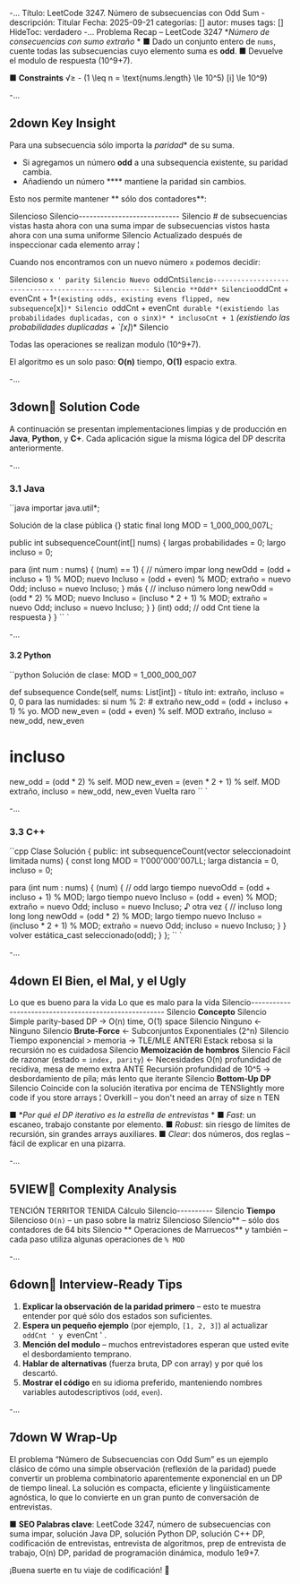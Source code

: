 -...
Título: LeetCode 3247. Número de subsecuencias con Odd Sum -
descripción: Titular
Fecha: 2025-09-21
categorías: []
autor: muses
tags: []
HideToc: verdadero
-...
Problema Recap – LeetCode 3247
**Número de consecuencias con sumo extraño* *
■ Dado un conjunto entero de `nums`, cuente todas las subsecuencias cuyo elemento suma es **odd**.
■ Devuelve el modulo de respuesta \(10^9+7\).

■ **Constraints**
√≥ - \(1 \leq n = \text{nums.length} \le 10^5\)
[i] \le 10^9\)

-...

## 2down Key Insight

Para una subsecuencia sólo importa la *paridad** de su suma.

* Si agregamos un número **odd** a una subsequencia existente, su paridad cambia.
* Añadiendo un número **** mantiene la paridad sin cambios.

Esto nos permite mantener ** sólo dos contadores**:

Silencioso
Silencio----------------------------
Silencio # de subsecuencias vistas hasta ahora con una suma impar de subsecuencias vistos hasta ahora con una suma uniforme Silencio Actualizado después de inspeccionar cada elemento array ¦

Cuando nos encontramos con un nuevo número `x` podemos decidir:

Silencioso `x ' parity Silencio Nuevo `oddCnt`
Silencio------------------------------------------------------
Silencio **Odd** Silencio `oddCnt + evenCnt + 1` *(existing odds, existing evens flipped, new subsequence `[x]`)* Silencio `oddCnt + evenCnt`  durable
*(existiendo las probabilidades duplicadas, con o sin `x`)* * inclusoCnt + 1` *(existiendo las probabilidades duplicadas + `[x]*)* Silencio

Todas las operaciones se realizan modulo \(10^9+7\).

El algoritmo es un solo paso: **O(n)** tiempo, **O(1)** espacio extra.

-...

## 3down⃣ Solution Code

A continuación se presentan implementaciones limpias y de producción en **Java**, **Python**, y **C+**.
Cada aplicación sigue la misma lógica del DP descrita anteriormente.

-...

### 3.1 Java

``java
importar java.util*;

Solución de la clase pública {}
static final long MOD = 1_000_000_007L;

public int subsequenceCount(int[] nums) {
largas probabilidades = 0;
largo incluso = 0;

para (int num : nums) {
(num) == 1) { // número impar
long newOdd = (odd + incluso + 1) % MOD;
nuevo Incluso = (odd + even) % MOD;
extraño = nuevo Odd;
incluso = nuevo Incluso;
} más { // incluso número
long newOdd = (odd * 2) % MOD;
nuevo Incluso = (incluso * 2 + 1) % MOD;
extraño = nuevo Odd;
incluso = nuevo Incluso;
}
}
(int) odd; // odd Cnt tiene la respuesta
}
}
`` `

-...

#### 3.2 Python

``python
Solución de clase:
MOD = 1_000_000_007

def subsequence Conde(self, nums: List[int]) - título int:
extraño, incluso = 0, 0
para las numidades:
si num % 2: # extraño
new_odd = (odd + incluso + 1) % yo. MOD
new_even = (odd + even) % self. MOD
extraño, incluso = new_odd, new_even
# incluso #
new_odd = (odd * 2) % self. MOD
new_even = (even * 2 + 1) % self. MOD
extraño, incluso = new_odd, new_even
Vuelta raro
`` `

-...

### 3.3 C++

``cpp
Clase Solución {
public:
int subsequenceCount(vector seleccionadoint limitada nums) {
const long MOD = 1'000'000'007LL;
larga distancia = 0, incluso = 0;

para (int num : nums) {
(num) { // odd
largo tiempo nuevoOdd = (odd + incluso + 1) % MOD;
largo tiempo nuevo Incluso = (odd + even) % MOD;
extraño = nuevo Odd;
incluso = nuevo Incluso;
♪ otra vez { // incluso
long long long newOdd = (odd * 2) % MOD;
largo tiempo nuevo Incluso = (incluso * 2 + 1) % MOD;
extraño = nuevo Odd;
incluso = nuevo Incluso;
}
}
volver estática_cast seleccionado(odd);
}
};
`` `

-...

## 4down El Bien, el Mal, y el Ugly

Lo que es bueno para la vida Lo que es malo para la vida
Silencio------------------------------------------------------
Silencio **Concepto** Silencio Simple parity-based DP → O(n) time, O(1) space Silencio Ninguno ← Ninguno
Silencio **Brute‐Force** ← Subconjuntos Exponentiales (2^n) Silencio Tiempo exponencial > memoria → TLE/MLE ANTERI Estack rebosa si la recursión no es cuidadosa
Silencio **Memoización de hombros** Silencio Fácil de razonar (estado = `index, parity`) ← Necesidades O(n) profundidad de recidiva, mesa de memo extra ANTE Recursión profundidad de 10^5 → desbordamiento de pila; más lento que iterante
Silencio **Bottom‐Up DP** Silencio Coincide con la solución iterativa por encima de TENSlightly more code if you store arrays ¦ Overkill – you don't need an array of size n TEN

■ **Por qué el DP iterativo es la estrella de entrevistas* *
■ *Fast*: un escaneo, trabajo constante por elemento.
■ *Robust*: sin riesgo de límites de recursión, sin grandes arrays auxiliares.
■ *Clear*: dos números, dos reglas – fácil de explicar en una pizarra.

-...

## 5VIEW⃣ Complexity Analysis

TENCIÓN TERRITOR TENIDA Cálculo
Silencio----------
Silencio **Tiempo** Silencioso `O(n)` – un paso sobre la matriz Silencioso
Silencio** – sólo dos contadores de 64 bits
Silencio ** Operaciones de Marruecos** y también – cada paso utiliza algunas operaciones de `% MOD`

-...

## 6down⃣ Interview‐Ready Tips

1. **Explicar la observación de la paridad primero** – esto te muestra entender por qué sólo dos estados son suficientes.
2. **Espera un pequeño ejemplo** (por ejemplo, `[1, 2, 3]`) al actualizar `oddCnt ' y `evenCnt ' .
3. **Mención del modulo** – muchos entrevistadores esperan que usted evite el desbordamiento temprano.
4. **Hablar de alternativas** (fuerza bruta, DP con array) y por qué los descartó.
5. **Mostrar el código** en su idioma preferido, manteniendo nombres variables autodescriptivos (`odd`, `even`).

-...

## 7down W Wrap‐Up

El problema “Número de Subsecuencias con Odd Sum” es un ejemplo clásico de cómo una simple observación (reflexión de la paridad) puede convertir un problema combinatorio aparentemente exponencial en un DP de tiempo lineal.
La solución es compacta, eficiente y lingüísticamente agnóstica, lo que lo convierte en un gran punto de conversación de entrevistas.

■ **SEO Palabras clave**: LeetCode 3247, número de subsecuencias con suma impar, solución Java DP, solución Python DP, solución C++ DP, codificación de entrevistas, entrevista de algoritmos, prep de entrevista de trabajo, O(n) DP, paridad de programación dinámica, modulo 1e9+7.

¡Buena suerte en tu viaje de codificación! 🚀